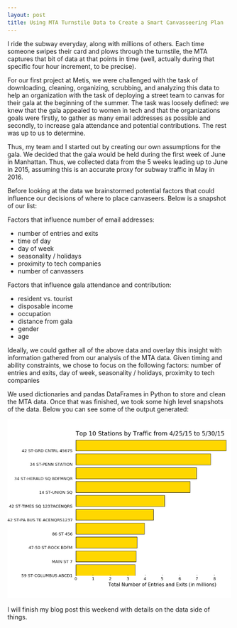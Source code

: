 ```yaml
---
layout: post
title: Using MTA Turnstile Data to Create a Smart Canvasseering Plan
---
```


I ride the subway everyday, along with millions of others. Each time someone swipes their card and plows 
through the turnstile, the MTA captures that bit of data at that points in time (well, actually during that
specific four hour increment, to be precise). 

For our first project at Metis, we were challenged with the task of downloading, cleaning, organizing, 
scrubbing, and analyzing this data to help an organization with the task of deploying a street team
to canvas for their gala at the beginning of the summer. The task was loosely defined: we knew that the 
gala appealed to women in tech and that the organizations goals were firstly, to gather as many email 
addresses as possible and secondly, to increase gala attendance and potential contributions. The rest was up 
to us to determine.

Thus, my team and I started out by creating our own assumptions for the gala. We decided that the gala would
be held during the first week of June in Manhattan. Thus, we collected data from the 5 weeks leading up to 
June in 2015, assuming this is an accurate proxy for subway traffic in May in 2016. 

Before looking at the data we brainstormed potential factors that could influence our decisions of where
to place canvaseers. Below is a snapshot of our list:

Factors that influence number of email addresses:
- number of entries and exits
- time of day
- day of week
- seasonality / holidays
- proximity to tech companies
- number of canvassers

Factors that influence gala attendance and contribution:
- resident vs. tourist
- disposable income
- occupation
- distance from gala
- gender
- age

Ideally, we could gather all of the above data and overlay this insight with information gathered from our 
analysis of the MTA data. Given timing and ability constraints, we chose to focus on the following factors:
number of entries and exits, day of week, seasonality / holidays, proximity to tech companies

We used dictionaries and pandas DataFrames in Python to store and clean the MTA data. Once that was finished,
we took some high level snapshots of the data. Below you can see some of the output generated:

![Top 10 Stations](https://github.com/applebym/applebym.github.io/blob/master/images/top_20.png)

I will finish my blog post this weekend with details on the data side of things. 
